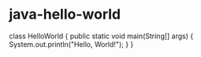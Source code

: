 # java-hello-world
class HelloWorld {
    public static void main(String[] args) {
        System.out.println("Hello, World!");
    }
}
